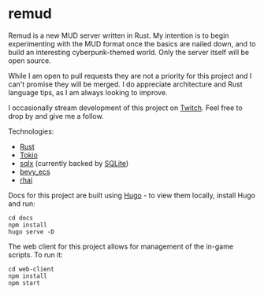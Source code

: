 # remud

Remud is a new MUD server written in Rust. My intention is to begin experimenting with the MUD format once the basics are nailed down, and to build an interesting cyberpunk-themed world. Only the server itself will be open source.

While I am open to pull requests they are not a priority for this project and I can't promise they will be merged. I do appreciate architecture and Rust language tips, as I am always looking to improve.

I occasionally stream development of this project on [Twitch](https://www.twitch.tv/binchomittens). Feel free to drop by and give me a follow.

Technologies:

- [Rust](https://www.rust-lang.org/)
- [Tokio](https://tokio.rs/)
- [sqlx](https://github.com/launchbadge/sqlx) (currently backed by [SQLite](https://www.sqlite.org/))
- [bevy_ecs](https://bevyengine.org/)
- [rhai](https://rhai.rs/)

Docs for this project are built using [Hugo](https://gohugo.io/) - to view them locally, install Hugo and run:

```shell
cd docs
npm install
hugo serve -D
```

The web client for this project allows for management of the in-game scripts. To run it:

```shell
cd web-client
npm install
npm start
```
